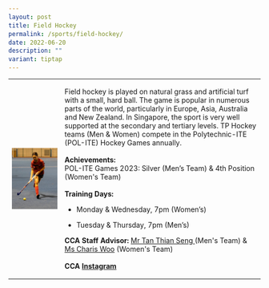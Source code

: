 ```yaml
---
layout: post
title: Field Hockey
permalink: /sports/field-hockey/
date: 2022-06-20
description: ""
variant: tiptap
---
```

<table style="minWidth: 50px">
<colgroup>
<col>
<col>
</colgroup>
<tbody>
<tr>
<td rowspan="1" colspan="1">
<div class="isomer-image-wrapper">
<img style="display:block;margin-left:auto;margin-right:auto;" height="auto" width="100%" alt="Field Hockey" src="/images/Sports/FIELD HOCKEY.png">
</div>
</td>
<td rowspan="1" colspan="1">
<p>Field hockey is played on natural grass and artificial turf with a small,
hard ball. The game is popular in numerous parts of the world, particularly
in Europe, Asia, Australia and New Zealand. In Singapore, the sport is
very well supported at the secondary and tertiary levels. TP Hockey teams
(Men &amp; Women) compete in the Polytechnic-ITE (POL-ITE) Hockey Games
annually.
<br>
<br><strong>Achievements:</strong>
<br>POL-ITE Games 2023: Silver (Men’s Team) &amp; 4th Position (Women's Team)
<br>
<br><strong>Training Days:</strong>
</p>
<ul data-tight="true" class="tight">
<li>
<p>Monday &amp; Wednesday, 7pm (Women’s)</p>
</li>
<li>
<p>Tuesday &amp; Thursday, 7pm (Men’s)</p>
</li>
</ul>
<p></p>
<p><strong>CCA Staff Advisor:</strong>  <a href="mailto:Tan_Thian_Seng@tp.edu.sg" rel="noopener noreferrer nofollow" target="_blank">Mr Tan Thian Seng </a>(Men's Team)
&amp; <a href="mailto:Charis_Woo@tp.edu.sg" rel="noopener noreferrer nofollow" target="_blank">Ms Charis Woo</a> (Women's
Team)
<br>
<br><strong>CCA <a href="https://www.instagram.com/tphockey_rays" rel="noopener noreferrer nofollow" target="_blank">Instagram</a></strong>
</p>
</td>
</tr>
</tbody>
</table>
<p></p>